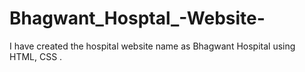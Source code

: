 # Bhagwant_Hosptal_-Website-
I have created the hospital website name as Bhagwant Hospital using HTML, CSS .
